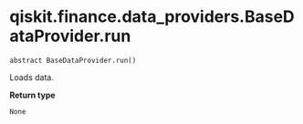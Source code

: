 # qiskit.finance.data\_providers.BaseDataProvider.run

`abstract BaseDataProvider.run()`

Loads data.

**Return type**

`None`
